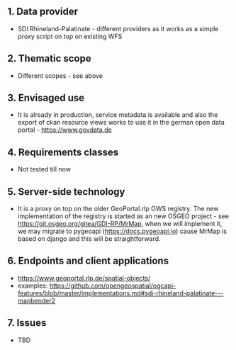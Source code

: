 ## 1. Data provider
* SDI Rhineland-Palatinate - different providers as it works as a simple proxy script on top on existing WFS

## 2. Thematic scope
* Different scopes - see above

## 3. Envisaged use
* It is already in production, service metadata is available and also the export of ckan resource views works to use it in the german open data portal - https://www.govdata.de 

## 4. Requirements classes
* Not tested till now

## 5. Server-side technology
* It is a proxy on top on the older GeoPortal.rlp OWS registry. The new implementation of the registry is started as an new OSGEO project - see https://git.osgeo.org/gitea/GDI-RP/MrMap, when we will implement it, we may migrate to pygeoapi (https://docs.pygeoapi.io) cause MrMap is based on django and this will be straightforward.

## 6. Endpoints and client applications
* https://www.geoportal.rlp.de/spatial-objects/
* examples: https://github.com/opengeospatial/ogcapi-features/blob/master/implementations.md#sdi-rhineland-palatinate---mapbender2

## 7. Issues
* TBD
